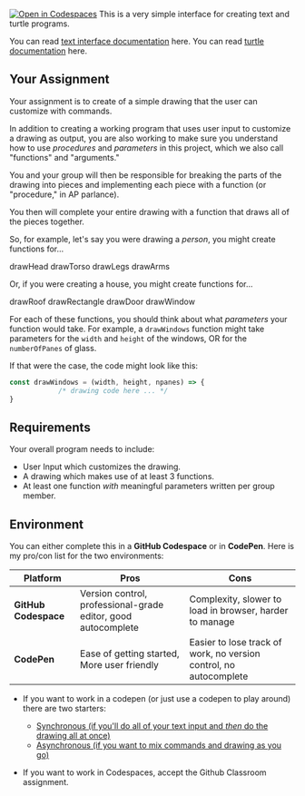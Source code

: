 [![Open in Codespaces](https://classroom.github.com/assets/launch-codespace-2972f46106e565e64193e422d61a12cf1da4916b45550586e14ef0a7c637dd04.svg)](https://classroom.github.com/open-in-codespaces?assignment_repo_id=17317684)
This is a very simple interface for creating text and turtle programs.

You can read [text interface documentation](https://thinkle-iacs.github.io/Text-Interface-Sandbox/) here.
You can read [turtle documentation](https://thinkle-iacs.github.io/think-js/way_of_the_program.html#turtle-documentation) here.

## Your Assignment
Your assignment is to create of a simple drawing that the user can customize with commands.

In addition to creating a working program that uses user input to customize a drawing as output,
you are also working to make sure you understand how to use *procedures* and *parameters* in this project,
which we also call "functions" and "arguments."

You and your group will then be responsible for breaking the parts of the drawing into pieces 
and implementing each piece with a function (or "procedure," in AP parlance).

You then will complete your entire drawing with a function that draws all of the pieces together.

So, for example, let's say you were drawing a *person*, you might create functions for...

drawHead
drawTorso
drawLegs
drawArms

Or, if you were creating a house, you might create functions for...

drawRoof
drawRectangle
drawDoor
drawWindow

For each of these functions, you should think about what *parameters* your function
would take. For example, a `drawWindows` function might take parameters for
the `width` and `height` of the windows, OR for the `numberOfPanes` of glass.

If that were the case, the code might look like this:

```javascript
const drawWindows = (width, height, npanes) => {
            /* drawing code here ... */
} 
```


## Requirements

Your overall program needs to include:

- User Input which customizes the drawing.
- A drawing which makes use of at least 3 functions.
- At least one function *with* meaningful parameters written per group member.

## Environment

You can either complete this in a **GitHub Codespace** or in **CodePen**. Here is my pro/con list for the two environments:

| Platform          | Pros                                   | Cons                                          |
|--------------------|---------------------------------------|-----------------------------------------------|
| **GitHub Codespace** | Version control, professional-grade editor, good autocomplete  | Complexity, slower to load in browser, harder to manage |
| **CodePen**         | Ease of getting started, More user friendly             | Easier to lose track of work, no version control, no autocomplete |

- If you want to work in a codepen (or just use a codepen to play around) there are two starters:

   - [Synchronous (if you'll do all of your text input and *then* do the drawing all at once)](https://codepen.io/thinkle-iacs/pen/rNXEbzz)
   - [Asynchronous (if you want to mix commands and drawing as you go)](https://codepen.io/thinkle-iacs/details/OJKerRK)

- If you want to work in Codespaces, accept the Github Classroom assignment.
